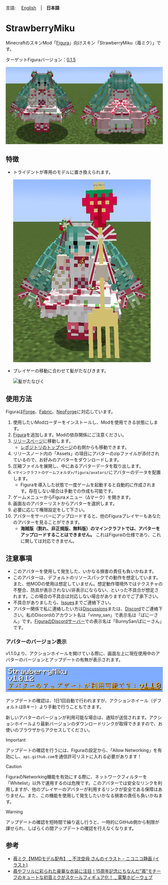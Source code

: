 言語: 　[English](./README.md)　|　**日本語**

# StrawberryMiku
<!-- DESCRIPTION_START -->
MinecraftのスキンMod「[Figura](https://modrinth.com/mod/figura)」向けスキン「StrawberryMiku（苺ミク）」です。

ターゲットFiguraバージョン：[0.1.5](https://modrinth.com/mod/figura/version/0.1.5b+1.21.4)
<!-- DESCRIPTION_END -->

![メイン画像](./README_images/main.jpg)

## 特徴
- トライデントが専用のモデルに置き換えられます。

  ![トライデントの専用モデル](./README_images/trident.jpg)

- プレイヤーの移動に合わせて髪がたなびきます。

  ![髪がたなびく](./README_images/hair.gif)

## 使用方法
Figuraは[Forge](https://files.minecraftforge.net/net/minecraftforge/forge/)、[Fabric](https://fabricmc.net/)、[NeoForge](https://neoforged.net/)に対応しています。

1. 使用したいModローダーをインストールし、Modを使用できる状態にします。
2. [Figura](https://modrinth.com/mod/figura)を追加します。Modの依存関係にご注意ください。
3. [リリースページ](https://github.com/Gakuto1112/StrawberryMiku/releases)に移動します。
   - [レポジトリのトップページ](https://github.com/Gakuto1112/StrawberryMiku)の右側からも移動できます。
4. リリースノート内の「Assets」の項目にアバターのzipファイルが添付されているので、お好みのアバターをダウンロードします。
5. 圧縮ファイルを展開し、中にあるアバターデータを取り出します。
6. `<マインクラフトのゲームフォルダ>/figura/avatars/`にアバターのデータを配置します。
   - Figuraを導入した状態で一度ゲームを起動すると自動的に作成されます。存在しない場合は手動での作成も可能です。
7. ゲームメニューからFiguraメニュー（Δマーク）を開きます。
8. 画面左のアバターリストからアバターを選択します。
9. 必要に応じて権限設定をして下さい。
10. アバターをサーバーにアップロードすると、他のFiguraプレイヤーもあなたのアバターを見ることができます。
    - **海賊版（割れ、非正規版、無料版）のマインクラフトでは、アバターをアップロードすることはできません。**
    これはFiguraの仕様であり、これに関しては対応できません。

## 注意事項
- このアバターを使用して発生した、いかなる損害の責任も負いかねます。
- このアバターは、デフォルトのリソースパックでの動作を想定しています。また、他MODの使用は想定していません。想定動作環境外ではテクスチャの不整合、防具が表示されない/非表示にならない、といった不具合が想定されます。この場合の不具合は対応しない場合がありますのでご了承下さい。
- 不具合がありましたら、[Issues](https://github.com/Gakuto1112/StrawberryMiku/issues)までご連絡下さい。
- アバター関係で私に連絡したい方は[Discussions](https://github.com/Gakuto1112/StrawberryMiku/discussions)または、[Discord](https://discord.com/)でご連絡下さい。私のDiscordのアカウント名は「vinny_san」で表示名は「ばにーさん」です。[FiguraのDiscordサーバー](https://discord.gg/figuramc)での表示名は「BunnySan/ばにーさん」です。

### アバターのバージョン表示
v1.1.0より、アクションホイールを開けている際に、画面左上に現在使用中のアバターのバージョンとアップデートの有無が表示されます。

![アバターバージョン表示](./README_images/version_information.jpg)

アップデートの確認は、1日1回自動で行われますが、アクションホイール（デフォルトはBキー）より手動で行うこともできます。

新しいアバターのバージョンが利用可能な場合は、通知が送信されます。アクションホイールより最新バージョンのダウンロードリンクが取得できますので、お使いのブラウザからアクセスしてください。

> [!IMPORTANT]
> アップデートの確認を行うには、Figuraの設定から、「Allow Networking」を有効にし、`api.github.com`を通信許可リストに入れる必要があります！

> [!CAUTION]
> FiguraのNetworking機能を有効にする際に、ネットワークフィルターを「Whitelist」以外で運用するのは危険です。このアバターでは安全なリンクを利用しますが、他のプレイヤーのアバターが利用するリンクが安全である保障はありません。また、この機能を使用して発生したいかなる損害の責任も負いかねます。

> [!WARNING]
> アップデートの確認を短時間で繰り返し行うと、一時的にGitHub側から制限が課せられ、しばらくの間アップデートの確認を行えなくなります。

## 参考
- [苺ミク【MMDモデル配布】 _ 不沈空母 さんのイラスト - ニコニコ静画 (イラスト)](https://seiga.nicovideo.jp/seiga/im11019402)
- [苺やフリルに彩られた豪華な衣装に注目！15周年記念にちなんだ”苺”モチーフのキュートな初音ミクがスケールフィギュア化！ _ 電撃ホビーウェブ](https://hobby.dengeki.com/news/1658674/)

